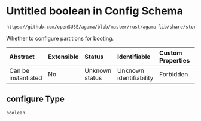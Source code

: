 # Untitled boolean in Config Schema

```txt
https://github.com/openSUSE/agama/blob/master/rust/agama-lib/share/storage.schema.json#/$defs/boot/properties/configure
```

Whether to configure partitions for booting.

| Abstract            | Extensible | Status         | Identifiable            | Custom Properties | Additional Properties | Access Restrictions | Defined In                                                          |
| :------------------ | :--------- | :------------- | :---------------------- | :---------------- | :-------------------- | :------------------ | :------------------------------------------------------------------ |
| Can be instantiated | No         | Unknown status | Unknown identifiability | Forbidden         | Allowed               | none                | [storage.schema.json\*](storage.schema.json "open original schema") |

## configure Type

`boolean`
